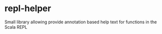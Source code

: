 # repl-helper
Small library allowing provide annotation based help text for functions in the Scala REPL
